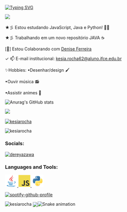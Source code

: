 
<a href="https://git.io/typing-svg"><img src="https://readme-typing-svg.demolab.com?font=Comic+Sans&size=48&pause=1000&color=FFFFFF&width=435&height=100&lines=%E2%9C%A8+Hey+ya!+%E2%9C%A8;I'm+Kesia+Rocha;%E2%98%85%E2%94%81%E2%94%81Welcome%E2%94%81%E2%94%81%E2%98%85" alt="Typing SVG" /></a>


<img src = "https://media.discordapp.net/attachments/795515503773745152/1083932596733481040/98050f12986b5ff520c7c20d844250d8.jpg">
<div>

★彡  Estou estudando JavaScript, Java e Python! 👩‍💻

★彡 Trabalhando em um novo repositório JAVA ☕

[🤝] Estou Colaborando com [Denise Ferreira](https://github.com/DeniseFer)

✓ 📫 E-mail institucional: kesia.rocha62@aluno.ifce.edu.br


✨Hobbies:
•Desenhar/design 🖌️ 

•Ouvir música 📻
     
•Assistir animes 🥷



![Anurag's GitHub stats](https://github-readme-stats.vercel.app/api?username=KesiaRocha&show_icons=true&theme=swift)


<img src =
"https://media.discordapp.net/attachments/795515503773745152/1083935475527602186/IMG_20230310_231133.jpg">
<div>


<p align="left"> <a href="https://github.com/ryo-ma/github-profile-trophy"><img src="https://github-profile-trophy.vercel.app/?username=kesiarocha" alt="kesiarocha" /></a> </p>


<p align="left"> <img src="https://komarev.com/ghpvc/?username=kesiarocha&label=Profile%20views&color=0e75b6&style=flat" alt="kesiarocha" /> </p>


<h3 align="left">Socials:</h3>
<p align="left">
<a href="https://twitter.com/dereyazawa" target="blank"><img align="center" src="https://raw.githubusercontent.com/rahuldkjain/github-profile-readme-generator/master/src/images/icons/Social/twitter.svg" alt="dereyazawa" height="30" width="40" /></a>
</p>

<h3 align="left">Languages and Tools:</h3>
<p align="left"> <a href="https://www.java.com" target="_blank" rel="noreferrer"> <img src="https://raw.githubusercontent.com/devicons/devicon/master/icons/java/java-original.svg" alt="java" width="40" height="40"/> </a> <a href="https://developer.mozilla.org/en-US/docs/Web/JavaScript" target="_blank" rel="noreferrer"> <img src="https://raw.githubusercontent.com/devicons/devicon/master/icons/javascript/javascript-original.svg" alt="javascript" width="40" height="40"/> </a> <a href="https://www.python.org" target="_blank" rel="noreferrer"> <img src="https://raw.githubusercontent.com/devicons/devicon/master/icons/python/python-original.svg" alt="python" width="40" height="40"/> </a> </p>

[![spotify-github-profile](https://spotify-github-profile.vercel.app/api/view?uid=31crmdp5wnipynpayd7hsfkk3s2a&cover_image=true&theme=novatorem&show_offline=false&background_color=000000&interchange=false&bar_color=ffffff&bar_color_cover=false)](https://spotify-github-profile.vercel.app/api/view?uid=31crmdp5wnipynpayd7hsfkk3s2a&redirect=true)
  

<p><img align="left" src="https://github-readme-stats.vercel.app/api/top-langs?username=kesiarocha&show_icons=true&locale=en&layout=compact" alt="kesiarocha" /></p> <div>


<p>&nbsp;<img align="center" src="https://media.discordapp.net/attachments/795515503773745152/1100442325144043530/3a91cbc88f12faada04e9fdedbd71c7c.jpg"


  ![Snake animation](https://github.com/LuigiGF/LuigiGF/blob/output/github-contribution-grid-snake.svg)

